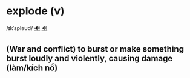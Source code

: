 # explode (v)

/ɪkˈspləʊd/ [🔊](https://www.oxfordlearnersdictionaries.com/media/english/uk_pron/e/exp/explo/explode__gb_1.mp3) [🔊](https://www.oxfordlearnersdictionaries.com/media/english/us_pron/e/exp/explo/explode__us_1.mp3)

## (War and conflict) to burst or make something burst loudly and violently, causing damage (làm/kích nổ)